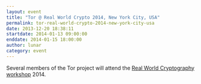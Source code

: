 ```yaml
---
layout: event
title: "Tor @ Real World Crypto 2014, New York City, USA"
permalink: tor-real-world-crypto-2014-new-york-city-usa
date: 2013-12-20 18:38:11
startdate: 2014-01-13 09:00:00
enddate: 2014-01-15 18:00:00
author: lunar
category: event
---
```


Several members of the Tor project will attend the [Real World Cryptography workshop](https://realworldcrypto.wordpress.com/) 2014.
